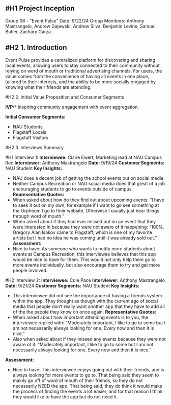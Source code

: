 #H1 Project Inception
---
Group 06 - "Event Pulse"
Date: 9/22/24
Group Members: Anthony Mastrangelo, Andrew Gajewski, Andrew Sliva, Benjamin Levine, Samuel Butler, Zachary Garza

#H2 1. Introduction
---
Event Pulse provides a centralized platform for discovering and sharing local events, allowing users to stay connected to their community without relying on word of mouth or traditional advertising channels. For users, the value comes from the convenience of having all events in one place, tailored to their interests, and the ability to be more socially engaged by knowing what their friends are attending.  

#H2 2. Initial Value Proposition and Consumer Segments

**IVP:***
Inspiring community engagement with event aggregation.

**Initial Consumer Segments:**
- NAU Students
- Flagstaff Locals
- Flagstaff Visitors

#H2 3. Interviews Summary

#H1 Interview 1:
**Interviewee:** Claire Ewert, Marketing lead at NAU Campus Rec
**Interviewer:** Anthony Mastrangelo
**Date:** 9/19/24
**Customer Segments:** NAU Student
**Key Insights:**
- NAU does a decent job of getting the school events out on social media
- Neither Campus Recreation or NAU social media does that great of a job encouraging students to go to events outside of campus.
**Representative Quotes:**
- When asked about how do they find out about upcoming events: “I have to seek it out on my own, for example if I want to go see something at the Orpheum I go to their website. Otherwise I usually just hear things through word of mouth.”
- When asked about if they had ever missed out on an event that they were interested in because they were not aware of it happening: “100%. Gregory Alan Isakov came to Flagstaff, which is one of my favorite artists but I had no idea he was coming until it was already sold out.”
**Assessment:**
- Nice to have: As someone who wants to notify more students about events at Campus Recreation, this interviewee believes that this app would be nice to have for them. This would not only help them go to more events individually, but also encourage them to try and get more people involved.

#H2 Interview 2:
**Interviewee:** Cole Pace
**Interviewer:** Anthony Mastrangelo
**Date:** 9/21/24
**Customer Segments:** NAU Student
**Key Insights:**
- This interviewee did not see the importance of having a friends system within the app. They thought as though with the current age of social media that people don’t really want another app that they have to add all of the the people they know on once again.
**Representative Quotes:**
- When asked about how important attending events is to you, the interviewee replied with: “Moderately important, I like to go to some but I am not necessarily always looking for one. Every now and then it is nice.”
- Also when asked about if they missed any events because they were not aware of it: “Moderately important, I like to go to some but I am not necessarily always looking for one. Every now and then it is nice.”

**Assessment:**
- Nice to have: This interviewee enjoys going out with their friends, and is always looking for more events to go to. That being said they seem to mainly go off of word of mouth of their friends, so they do not necessarily NEED the app. That being said, they do think it would make the process of finding the events a lot easier, and for that reason I think they would like to have the app but do not need it.

